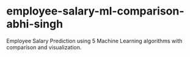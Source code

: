 # employee-salary-ml-comparison-abhi-singh
Employee Salary Prediction using 5 Machine Learning algorithms with comparison and visualization.
